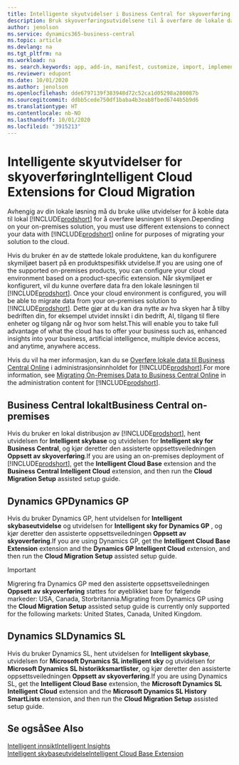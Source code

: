 ```yaml
---
title: Intelligente skyutvidelser i Business Central for skyoverføring | Microsoft-dokumentasjon
description: Bruk skyoverføringsutvidelsene til å overføre de lokale dataene til Business Central på nettet. Disse utvidelsene flytter de lokale dataene til skyen, slik at du kan bruke Business Central på nettet med de eksisterende dataene.
author: jenolson
ms.service: dynamics365-business-central
ms.topic: article
ms.devlang: na
ms.tgt_pltfrm: na
ms.workload: na
ms. search.keywords: app, add-in, manifest, customize, import, implement
ms.reviewer: edupont
ms.date: 10/01/2020
ms.author: jenolson
ms.openlocfilehash: dde6797139f383948d72c52ca1d05298a280087b
ms.sourcegitcommit: ddbb5cede750df1baba4b3eab8fbed6744b5b9d6
ms.translationtype: HT
ms.contentlocale: nb-NO
ms.lasthandoff: 10/01/2020
ms.locfileid: "3915213"
---
```

# <a name="intelligent-cloud-extensions-for-cloud-migration"></a><span data-ttu-id="c7d3a-104">Intelligente skyutvidelser for skyoverføring</span><span class="sxs-lookup"><span data-stu-id="c7d3a-104">Intelligent Cloud Extensions for Cloud Migration</span></span>

<span data-ttu-id="c7d3a-105">Avhengig av din lokale løsning må du bruke ulike utvidelser for å koble data til lokal [!INCLUDE[prodshort](includes/prodshort.md)] for å overføre løsningen til skyen.</span><span class="sxs-lookup"><span data-stu-id="c7d3a-105">Depending on your on-premises solution, you must use different extensions to connect your data with [!INCLUDE[prodshort](includes/prodshort.md)] online for purposes of migrating your solution to the cloud.</span></span>  

<span data-ttu-id="c7d3a-106">Hvis du bruker én av de støttede lokale produktene, kan du konfigurere skymiljøet basert på en produktspesifikk utvidelse.</span><span class="sxs-lookup"><span data-stu-id="c7d3a-106">If you are using one of the supported on-premises products, you can configure your cloud environment based on a product-specific extension.</span></span><span data-ttu-id="c7d3a-107"> Når skymiljøet er konfigurert, vil du kunne overføre data fra den lokale løsningen til [!INCLUDE[prodshort](includes/prodshort.md)].</span><span class="sxs-lookup"><span data-stu-id="c7d3a-107"> Once your cloud environment is configured, you will be able to migrate data from your on-premises solution to [!INCLUDE[prodshort](includes/prodshort.md)].</span></span> <span data-ttu-id="c7d3a-108">Dette gjør at du kan dra nytte av hva skyen har å tilby bedriften din, for eksempel utvidet innsikt i din bedrift, AI, tilgang til flere enheter og tilgang når og hvor som helst.</span><span class="sxs-lookup"><span data-stu-id="c7d3a-108">This will enable you to take full advantage of what the cloud has to offer your business such as, enhanced insights into your business, artificial intelligence, multiple device access, and anytime, anywhere access.</span></span>  

<span data-ttu-id="c7d3a-109">Hvis du vil ha mer informasjon, kan du se [Overføre lokale data til Business Central Online](/dynamics365/business-central/dev-itpro/administration/migrate-data) i administrasjonsinnholdet for [!INCLUDE[prodshort](includes/prodshort.md)].</span><span class="sxs-lookup"><span data-stu-id="c7d3a-109">For more information, see [Migrating On-Premises Data to Business Central Online](/dynamics365/business-central/dev-itpro/administration/migrate-data) in the administration content for [!INCLUDE[prodshort](includes/prodshort.md)].</span></span>  

## <a name="business-central-on-premises"></a><span data-ttu-id="c7d3a-110">Business Central lokalt</span><span class="sxs-lookup"><span data-stu-id="c7d3a-110">Business Central on-premises</span></span>

<span data-ttu-id="c7d3a-111">Hvis du bruker en lokal distribusjon av [!INCLUDE[prodshort](includes/prodshort.md)], hent utvidelsen for **Intelligent skybase** og utvidelsen for **Intelligent sky for Business Central**, og kjør deretter den assisterte oppsettsveiledningen **Oppsett av skyoverføring**.</span><span class="sxs-lookup"><span data-stu-id="c7d3a-111">If you are using an on-premises deployment of [!INCLUDE[prodshort](includes/prodshort.md)], get the **Intelligent Cloud Base** extension and the **Business Central Intelligent Cloud** extension, and then run the **Cloud Migration Setup** assisted setup guide.</span></span>  

## <a name="dynamics-gp"></a><span data-ttu-id="c7d3a-112">Dynamics GP</span><span class="sxs-lookup"><span data-stu-id="c7d3a-112">Dynamics GP</span></span>

<span data-ttu-id="c7d3a-113">Hvis du bruker Dynamics GP, hent utvidelsen for **Intelligent skybaseutvidelse** og utvidelsen for **Intelligent sky for Dynamics GP** , og kjør deretter den assisterte oppsettsveiledningen **Oppsett av skyoverføring**.</span><span class="sxs-lookup"><span data-stu-id="c7d3a-113">If you are using Dynamics GP,  get the **Intelligent Cloud Base Extension** extension and the **Dynamics GP Intelligent Cloud** extension, and then run the **Cloud Migration Setup** assisted setup guide.</span></span>  

> [!IMPORTANT]
> <span data-ttu-id="c7d3a-114">Migrering fra Dynamics GP med den assisterte oppsettsveiledningen **Oppsett av skyoverføring** støttes for øyeblikket bare for følgende markeder: USA, Canada, Storbritannia.</span><span class="sxs-lookup"><span data-stu-id="c7d3a-114">Migrating from Dynamics GP using the **Cloud Migration Setup** assisted setup guide is currently only supported for the following markets: United States, Canada, United Kingdom.</span></span>

## <a name="dynamics-sl"></a><span data-ttu-id="c7d3a-115">Dynamics SL</span><span class="sxs-lookup"><span data-stu-id="c7d3a-115">Dynamics SL</span></span>

<span data-ttu-id="c7d3a-116">Hvis du bruker Dynamics SL, hent utvidelsen for **Intelligent skybase**, utvidelsen for **Microsoft Dynamics SL intelligent sky** og utvidelsen for **Microsoft Dynamics SL historikksmartlister**, og kjør deretter den assisterte oppsettsveiledningen **Oppsett av skyoverføring**.</span><span class="sxs-lookup"><span data-stu-id="c7d3a-116">If you are using Dynamics SL, get the **Intelligent Cloud Base** extension, the **Microsoft Dynamics SL Intelligent Cloud** extension and the **Microsoft Dynamics SL History SmartLists** extension, and then run the **Cloud Migration Setup** assisted setup guide.</span></span>  

## <a name="see-also"></a><span data-ttu-id="c7d3a-117">Se også</span><span class="sxs-lookup"><span data-stu-id="c7d3a-117">See Also</span></span>

[<span data-ttu-id="c7d3a-118">Intelligent innsikt</span><span class="sxs-lookup"><span data-stu-id="c7d3a-118">Intelligent Insights</span></span>](about-intelligent-cloud.md)  
[<span data-ttu-id="c7d3a-119">Intelligent skybaseutvidelse</span><span class="sxs-lookup"><span data-stu-id="c7d3a-119">Intelligent Cloud Base Extension</span></span>](ui-extensions-intelligent-cloud.md)  

